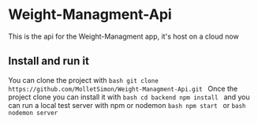 # Weight-Managment-Api 
This is the api for the Weight-Managment app, it's host on a cloud now 
## Install and run it 
You can clone the project with 
```bash git clone https://github.com/MolletSimon/Weight-Managment-Api.git ``` 
Once the project clone you can install it with 
```bash cd backend npm install ``` 
and you can run a local test server with npm or nodemon 
```bash npm start ``` or ```bash nodemon server ```
